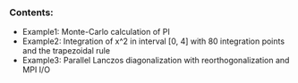 ### Contents:
* Example1: Monte-Carlo calculation of PI
* Example2: Integration of x^2 in interval [0, 4] with 80 integration points and the trapezoidal rule
* Example3: Parallel Lanczos diagonalization with reorthogonalization and MPI I/O
